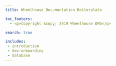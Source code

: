 ```yaml
---
title: Wheelhouse Documentation Boilerplate

toc_footers:
  - <p>Copyright &copy; 2019 Wheelhouse DMG</p>

search: true

includes:
 - introduction
 - dev-onboarding
 - database
---
```

